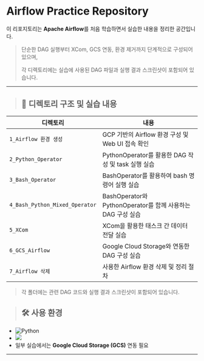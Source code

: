 # Airflow Practice Repository

이 리포지토리는 **Apache Airflow**를 처음 학습하면서 실습한 내용을 정리한 공간입니다.

> 단순한 DAG 실행부터 XCom, GCS 연동, 환경 제거까지 단계적으로 구성되어 있으며,
> 
> 각 디렉토리에는 실습에 사용된 DAG 파일과 실행 결과 스크린샷이 포함되어 있습니다.

---

> ## 📁 디렉토리 구조 및 실습 내용

| 디렉토리 | 내용 |
|----------|------|
| `1_Airflow 환경 생성` | GCP 기반의 Airflow 환경 구성 및 Web UI 접속 확인 |
| `2_Python_Operator` | PythonOperator를 활용한 DAG 작성 및 task 실행 실습 |
| `3_Bash_Operator` | BashOperator를 활용하여 bash 명령어 실행 실습 |
| `4_Bash_Python_Mixed_Operator` | BashOperator와 PythonOperator를 함께 사용하는 DAG 구성 실습 |
| `5_XCom` | XCom을 활용한 태스크 간 데이터 전달 실습 |
| `6_GCS_Airflow` | Google Cloud Storage와 연동한 DAG 구성 실습 |
| `7_Airflow 삭제` | 사용한 Airflow 환경 삭제 및 정리 절차 |

> 각 폴더에는 관련 DAG 코드와 실행 결과 스크린샷이 포함되어 있습니다.

> ## 🛠️ 사용 환경

- ![Python](https://img.shields.io/badge/Python-3776AB?style=for-the-badge&logo=python&logoColor=white)
- <img src="https://img.shields.io/badge/apacheairflow-017CEE?style=for-the-badge&logo=Apache-Airflow&logoColor=white">
- 일부 실습에서는 **Google Cloud Storage (GCS)** 연동 필요

---
